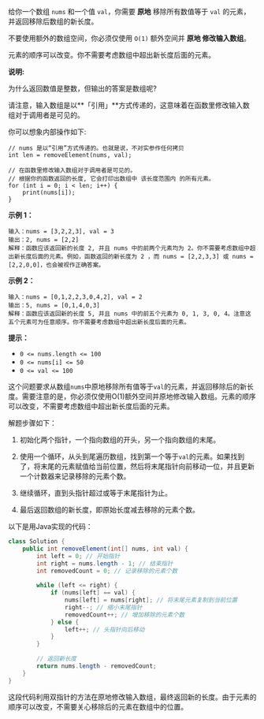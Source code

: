 给你一个数组 `nums` 和一个值 `val`，你需要 **原地** 移除所有数值等于 `val` 的元素，并返回移除后数组的新长度。

不要使用额外的数组空间，你必须仅使用 `O(1)` 额外空间并 **原地 修改输入数组**。

元素的顺序可以改变。你不需要考虑数组中超出新长度后面的元素。

 

**说明:**

为什么返回数值是整数，但输出的答案是数组呢?

请注意，输入数组是以**「引用」**方式传递的，这意味着在函数里修改输入数组对于调用者是可见的。

你可以想象内部操作如下:

```
// nums 是以“引用”方式传递的。也就是说，不对实参作任何拷贝
int len = removeElement(nums, val);

// 在函数里修改输入数组对于调用者是可见的。
// 根据你的函数返回的长度, 它会打印出数组中 该长度范围内 的所有元素。
for (int i = 0; i < len; i++) {
    print(nums[i]);
}
```

 

**示例 1：**

```
输入：nums = [3,2,2,3], val = 3
输出：2, nums = [2,2]
解释：函数应该返回新的长度 2, 并且 nums 中的前两个元素均为 2。你不需要考虑数组中超出新长度后面的元素。例如，函数返回的新长度为 2 ，而 nums = [2,2,3,3] 或 nums = [2,2,0,0]，也会被视作正确答案。
```

**示例 2：**

```
输入：nums = [0,1,2,2,3,0,4,2], val = 2
输出：5, nums = [0,1,4,0,3]
解释：函数应该返回新的长度 5, 并且 nums 中的前五个元素为 0, 1, 3, 0, 4。注意这五个元素可为任意顺序。你不需要考虑数组中超出新长度后面的元素。
```

 

**提示：**

- `0 <= nums.length <= 100`
- `0 <= nums[i] <= 50`
- `0 <= val <= 100`



这个问题要求从数组`nums`中原地移除所有值等于`val`的元素，并返回移除后的新长度。需要注意的是，你必须仅使用O(1)额外空间并原地修改输入数组。元素的顺序可以改变，不需要考虑数组中超出新长度后面的元素。

解题步骤如下：

1. 初始化两个指针，一个指向数组的开头，另一个指向数组的末尾。

2. 使用一个循环，从头到尾遍历数组，找到第一个等于`val`的元素。如果找到了，将末尾的元素赋值给当前位置，然后将末尾指针向前移动一位，并且更新一个计数器来记录移除的元素个数。

3. 继续循环，直到头指针超过或等于末尾指针为止。

4. 最后返回数组的新长度，即原始长度减去移除的元素个数。

以下是用Java实现的代码：

```java
class Solution {
    public int removeElement(int[] nums, int val) {
        int left = 0; // 开始指针
        int right = nums.length - 1; // 结束指针
        int removedCount = 0; // 记录移除的元素个数
        
        while (left <= right) {
            if (nums[left] == val) {
                nums[left] = nums[right]; // 将末尾元素复制到当前位置
                right--; // 缩小末尾指针
                removedCount++; // 增加移除的元素个数
            } else {
                left++; // 头指针向后移动
            }
        }
        
        // 返回新长度
        return nums.length - removedCount;
    }
}
```

这段代码利用双指针的方法在原地修改输入数组，最终返回新的长度。由于元素的顺序可以改变，不需要关心移除后的元素在数组中的位置。